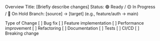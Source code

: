 Overview
Title: [Briefly describe changes]
Status: 🟢 Ready / 🟡 In Progress / 🔴 On Hold
Branch: [source] → [target] (e.g., feature/auth → main)


Type of Change
[ ] Bug fix
[ ] Feature implementation
[ ] Performance improvement
[ ] Refactoring
[ ] Documentation
[ ] Tests
[ ] CI/CD
[ ] Breaking change